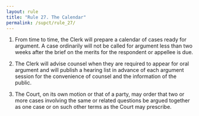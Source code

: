 ```yaml
---
layout: rule
title: "Rule 27. The Calendar"
permalink: /supct/rule_27/
---
```


1. From time to time, the Clerk will prepare a calendar of cases ready for argument. A case ordinarily will not be called for argument less than two weeks after the brief on the merits for the respondent or appellee is due.


2. The Clerk will advise counsel when they are required to appear for oral argument and will publish a hearing list in advance of each argument session for the convenience of counsel and the information of the public.


3. The Court, on its own motion or that of a party, may order that two or more cases involving the same or related questions be argued together as one case or on such other terms as the Court may prescribe.